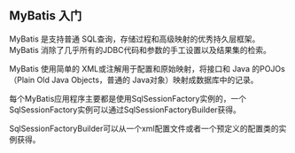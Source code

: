 ## MyBatis 入门 ##

MyBatis 是支持普通 SQL查询，存储过程和高级映射的优秀持久层框架。MyBatis 消除了几乎所有的JDBC代码和参数的手工设置以及结果集的检索。

MyBatis 使用简单的 XML或注解用于配置和原始映射，将接口和 Java 的POJOs（Plain Old Java Objects，普通的 Java对象）映射成数据库中的记录。

每个MyBatis应用程序主要都是使用SqlSessionFactory实例的，一个SqlSessionFactory实例可以通过SqlSessionFactoryBuilder获得。

SqlSessionFactoryBuilder可以从一个xml配置文件或者一个预定义的配置类的实例获得。
